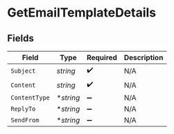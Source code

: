 # GetEmailTemplateDetails


## Fields

| Field              | Type               | Required           | Description        |
| ------------------ | ------------------ | ------------------ | ------------------ |
| `Subject`          | *string*           | :heavy_check_mark: | N/A                |
| `Content`          | *string*           | :heavy_check_mark: | N/A                |
| `ContentType`      | **string*          | :heavy_minus_sign: | N/A                |
| `ReplyTo`          | **string*          | :heavy_minus_sign: | N/A                |
| `SendFrom`         | **string*          | :heavy_minus_sign: | N/A                |